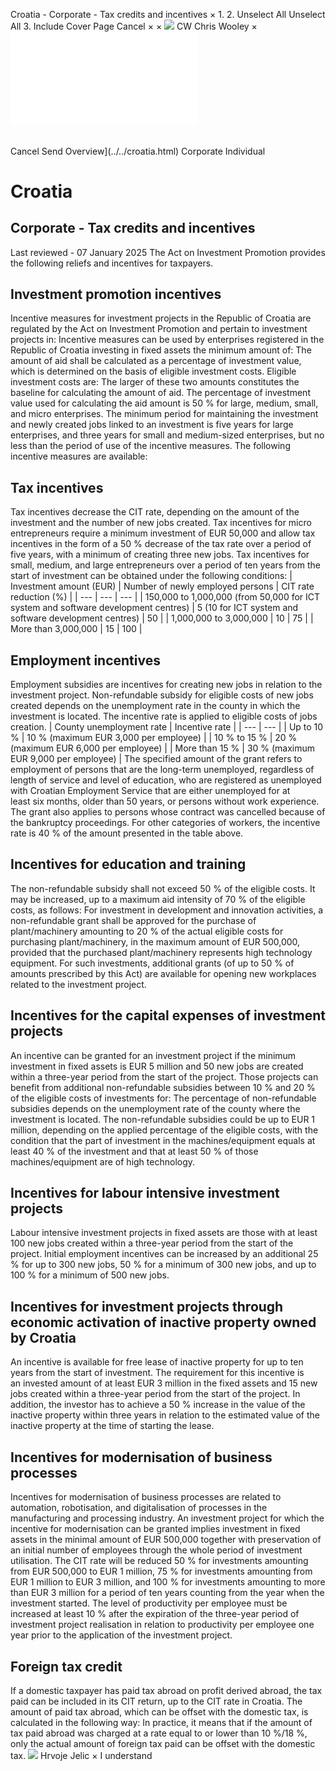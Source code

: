 Croatia - Corporate - Tax credits and incentives
×
1.
2.
Unselect All
Unselect All
3.
Include Cover Page
Cancel
×
×
![](../../-/media/world-wide-tax-summaries/attachments/global---chris-wooley.ashx%3Frev=ac5e5f3223b34096b1afc2a6009c7320&revision=ac5e5f32-23b3-4096-b1af-c2a6009c7320&hash=859B7ADC84DC2CBEC9760E9E6EE7DE6D0A8BFCDF)
CW
Chris Wooley
×
![](tax-credits-and-incentives.html)
######
Cancel
Send
Overview](../../croatia.html)
Corporate
Individual
# Croatia
## Corporate - Tax credits and incentives
Last reviewed - 07 January 2025
The Act on Investment Promotion provides the following reliefs and incentives for taxpayers.
## Investment promotion incentives
Incentive measures for investment projects in the Republic of Croatia are regulated by the Act on Investment Promotion and pertain to investment projects in:
Incentive measures can be used by enterprises registered in the Republic of Croatia investing in fixed assets the minimum amount of:
The amount of aid shall be calculated as a percentage of investment value, which is determined on the basis of eligible investment costs. Eligible investment costs are:
The larger of these two amounts constitutes the baseline for calculating the amount of aid.
The percentage of investment value used for calculating the aid amount is 50 % for large, medium, small, and micro enterprises.
The minimum period for maintaining the investment and newly created jobs linked to an investment is five years for large enterprises, and three years for small and medium-sized enterprises, but no less than the period of use of the incentive measures.
The following incentive measures are available:
## Tax incentives
Tax incentives decrease the CIT rate, depending on the amount of the investment and the number of new jobs created.
Tax incentives for micro entrepreneurs require a minimum investment of EUR 50,000 and allow tax incentives in the form of a 50 % decrease of the tax rate over a period of five years, with a minimum of creating three new jobs. Tax incentives for small, medium, and large entrepreneurs over a period of ten years from the start of investment can be obtained under the following conditions:
| Investment amount (EUR) | Number of newly employed persons | CIT rate reduction (%) |
| --- | --- | --- |
| 150,000 to 1,000,000 (from 50,000 for ICT system and software development centres) | 5 (10 for ICT system and software development centres) | 50 |
| 1,000,000 to 3,000,000 | 10 | 75 |
| More than 3,000,000 | 15 | 100 |
## Employment incentives
Employment subsidies are incentives for creating new jobs in relation to the investment project. Non-refundable subsidy for eligible costs of new jobs created depends on the unemployment rate in the county in which the investment is located. The incentive rate is applied to eligible costs of jobs creation.
| County unemployment rate | Incentive rate |
| --- | --- |
| Up to 10 % | 10 % (maximum EUR 3,000 per employee) |
| 10 % to 15 % | 20 % (maximum EUR 6,000 per employee) |
| More than 15 % | 30 % (maximum EUR 9,000 per employee) |
The specified amount of the grant refers to employment of persons that are the long-term unemployed, regardless of length of service and level of education, who are registered as unemployed with Croatian Employment Service that are either unemployed for at least six months, older than 50 years, or persons without work experience. The grant also applies to persons whose contract was cancelled because of the bankruptcy proceedings.
For other categories of workers, the incentive rate is 40 % of the amount presented in the table above.
## Incentives for education and training
The non-refundable subsidy shall not exceed 50 % of the eligible costs. It may be increased, up to a maximum aid intensity of 70 % of the eligible costs, as follows:
For investment in development and innovation activities, a non-refundable grant shall be approved for the purchase of plant/machinery amounting to 20 % of the actual eligible costs for purchasing plant/machinery, in the maximum amount of EUR 500,000, provided that the purchased plant/machinery represents high technology equipment. For such investments, additional grants (of up to 50 % of amounts prescribed by this Act) are available for opening new workplaces related to the investment project.
## Incentives for the capital expenses of investment projects
An incentive can be granted for an investment project if the minimum investment in fixed assets is EUR 5 million and 50 new jobs are created within a three-year period from the start of the project.
Those projects can benefit from additional non-refundable subsidies between 10 % and 20 % of the eligible costs of investments for:
The percentage of non-refundable subsidies depends on the unemployment rate of the county where the investment is located.
The non-refundable subsidies could be up to EUR 1 million, depending on the applied percentage of the eligible costs, with the condition that the part of investment in the machines/equipment equals at least 40 % of the investment and that at least 50 % of those machines/equipment are of high technology.
## Incentives for labour intensive investment projects
Labour intensive investment projects in fixed assets are those with at least 100 new jobs created within a three-year period from the start of the project.
Initial employment incentives can be increased by an additional 25 % for up to 300 new jobs, 50 % for a minimum of 300 new jobs, and up to 100 % for a minimum of 500 new jobs.
## Incentives for investment projects through economic activation of inactive property owned by Croatia
An incentive is available for free lease of inactive property for up to ten years from the start of investment.
The requirement for this incentive is an invested amount of at least EUR 3 million in the fixed assets and 15 new jobs created within a three-year period from the start of the project.
In addition, the investor has to achieve a 50 % increase in the value of the inactive property within three years in relation to the estimated value of the inactive property at the time of starting the lease.
## Incentives for modernisation of business processes
Incentives for modernisation of business processes are related to automation, robotisation, and digitalisation of processes in the manufacturing and processing industry.
An investment project for which the incentive for modernisation can be granted implies investment in fixed assets in the minimal amount of EUR 500,000 together with preservation of an initial number of employees through the whole period of investment utilisation.
The CIT rate will be reduced 50 % for investments amounting from EUR 500,000 to EUR 1 million, 75 % for investments amounting from EUR 1 million to EUR 3 million, and 100 % for investments amounting to more than EUR 3 million for a period of ten years counting from the year when the investment started.
The level of productivity per employee must be increased at least 10 % after the expiration of the three-year period of investment project realisation in relation to productivity per employee one year prior to the application of the investment project.
## Foreign tax credit
If a domestic taxpayer has paid tax abroad on profit derived abroad, the tax paid can be included in its CIT return, up to the CIT rate in Croatia. The amount of paid tax abroad, which can be offset with the domestic tax, is calculated in the following way:
In practice, it means that if the amount of tax paid abroad was charged at a rate equal to or lower than 10 %/18 %, only the actual amount of foreign tax paid can be offset with the domestic tax.
![](../../-/media/world-wide-tax-summaries/attachments/croatia---hrvoje_jelic.ashx%3Frev=4b50ae68ce5d49a9931477e34064b112&revision=4b50ae68-ce5d-49a9-9314-77e34064b112&hash=A3F88026C4504B14AD08E503FB9D07151D06FA2A)
Hrvoje Jelic
×
I understand